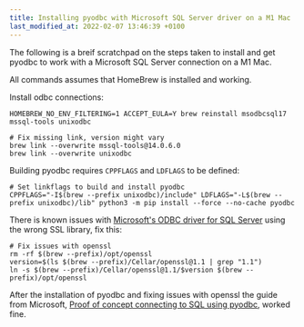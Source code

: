 ```yaml
---
title: Installing pyodbc with Microsoft SQL Server driver on a M1 Mac
last_modified_at: 2022-02-07 13:46:39 +0100
---
```


The following is a breif scratchpad on the steps taken to install and get pyodbc to work with a Microsoft SQL Server connection on a M1 Mac.

All commands assumes that HomeBrew is installed and working.

Install odbc connections:

```shell
HOMEBREW_NO_ENV_FILTERING=1 ACCEPT_EULA=Y brew reinstall msodbcsql17 mssql-tools unixodbc

# Fix missing link, version might vary
brew link --overwrite mssql-tools@14.0.6.0
brew link --overwrite unixodbc
```

Building pyodbc requires `CPPFLAGS` and `LDFLAGS` to be defined:

```shell
# Set linkflags to build and install pyodbc
CPPFLAGS="-I$(brew --prefix unixodbc)/include" LDFLAGS="-L$(brew --prefix unixodbc)/lib" python3 -m pip install --force --no-cache pyodbc
```

There is known issues with [Microsoft's ODBC driver for SQL Server](https://docs.microsoft.com/en-us/sql/connect/odbc/linux-mac/known-issues-in-this-version-of-the-driver?view=sql-server-ver15#connectivity) using the wrong SSL library, fix this:

```shell
# Fix issues with openssl
rm -rf $(brew --prefix)/opt/openssl
version=$(ls $(brew --prefix)/Cellar/openssl@1.1 | grep "1.1")
ln -s $(brew --prefix)/Cellar/openssl@1.1/$version $(brew --prefix)/opt/openssl
```

After the installation of pyodbc and fixing issues with openssl the guide from Microsoft, [Proof of concept connecting to SQL using pyodbc](https://docs.microsoft.com/en-us/sql/connect/python/pyodbc/step-3-proof-of-concept-connecting-to-sql-using-pyodbc), worked fine.
